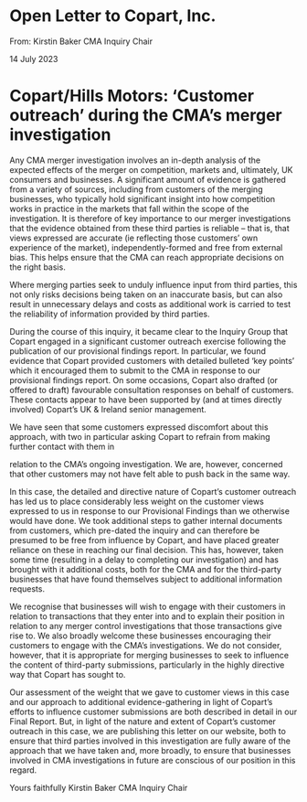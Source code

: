 # Open Letter to Copart, Inc.

From: Kirstin Baker CMA Inquiry Chair

14 July 2023

# Copart/Hills Motors: ‘Customer outreach’ during the CMA’s merger investigation

Any CMA merger investigation involves an in-depth analysis of the expected effects of the merger on competition, markets and, ultimately, UK consumers and businesses. A significant amount of evidence is gathered from a variety of sources, including from customers of the merging businesses, who typically hold significant insight into how competition works in practice in the markets that fall within the scope of the investigation. It is therefore of key importance to our merger investigations that the evidence obtained from these third parties is reliable – that is, that views expressed are accurate (ie reflecting those customers’ own experience of the market), independently-formed and free from external bias. This helps ensure that the CMA can reach appropriate decisions on the right basis.

Where merging parties seek to unduly influence input from third parties, this not only risks decisions being taken on an inaccurate basis, but can also result in unnecessary delays and costs as additional work is carried to test the reliability of information provided by third parties.

During the course of this inquiry, it became clear to the Inquiry Group that Copart engaged in a significant customer outreach exercise following the publication of our provisional findings report. In particular, we found evidence that Copart provided customers with detailed bulleted ‘key points’ which it encouraged them to submit to the CMA in response to our provisional findings report. On some occasions, Copart also drafted (or offered to draft) favourable consultation responses on behalf of customers. These contacts appear to have been supported by (and at times directly involved) Copart’s UK & Ireland senior management.

We have seen that some customers expressed discomfort about this approach, with two in particular asking Copart to refrain from making further contact with them in

relation to the CMA’s ongoing investigation. We are, however, concerned that other customers may not have felt able to push back in the same way.

In this case, the detailed and directive nature of Copart’s customer outreach has led us to place considerably less weight on the customer views expressed to us in response to our Provisional Findings than we otherwise would have done. We took additional steps to gather internal documents from customers, which pre-dated the inquiry and can therefore be presumed to be free from influence by Copart, and have placed greater reliance on these in reaching our final decision. This has, however, taken some time (resulting in a delay to completing our investigation) and has brought with it additional costs, both for the CMA and for the third-party businesses that have found themselves subject to additional information requests.

We recognise that businesses will wish to engage with their customers in relation to transactions that they enter into and to explain their position in relation to any merger control investigations that those transactions give rise to. We also broadly welcome these businesses encouraging their customers to engage with the CMA’s investigations. We do not consider, however, that it is appropriate for merging businesses to seek to influence the content of third-party submissions, particularly in the highly directive way that Copart has sought to.

Our assessment of the weight that we gave to customer views in this case and our approach to additional evidence-gathering in light of Copart’s efforts to influence customer submissions are both described in detail in our Final Report. But, in light of the nature and extent of Copart’s customer outreach in this case, we are publishing this letter on our website, both to ensure that third parties involved in this investigation are fully aware of the approach that we have taken and, more broadly, to ensure that businesses involved in CMA investigations in future are conscious of our position in this regard.

Yours faithfully Kirstin Baker CMA Inquiry Chair